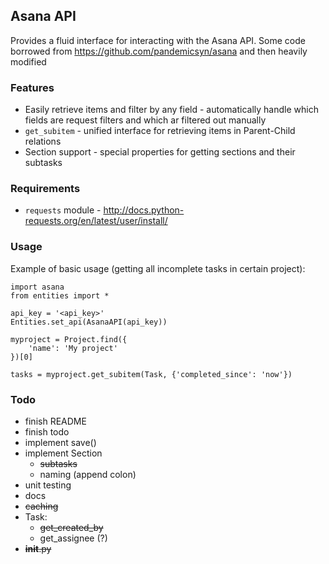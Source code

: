## Asana API

Provides a fluid interface for interacting with the Asana API.
Some code borrowed from https://github.com/pandemicsyn/asana and then heavily modified

### Features
 - Easily retrieve items and filter by any field - automatically handle which
 fields are request filters and which ar filtered out manually
 - `get_subitem` - unified interface for retrieving items in Parent-Child
 relations
 - Section support - special properties for getting sections and their subtasks

### Requirements
  - `requests` module - http://docs.python-requests.org/en/latest/user/install/

### Usage

Example of basic usage (getting all incomplete tasks in certain project):

	import asana
	from entities import *
	
	api_key = '<api_key>'
	Entities.set_api(AsanaAPI(api_key))
	
	myproject = Project.find({
		'name': 'My project'
	})[0]
	
	tasks = myproject.get_subitem(Task, {'completed_since': 'now'})

### Todo
- finish README
- finish todo
- implement save()
- implement Section
    - ~~subtasks~~
    - naming (append colon)
- unit testing
- docs
- ~~caching~~
- Task:
	- ~~get_created_by~~
	- get_assignee (?)
- ~~__init__.py~~
